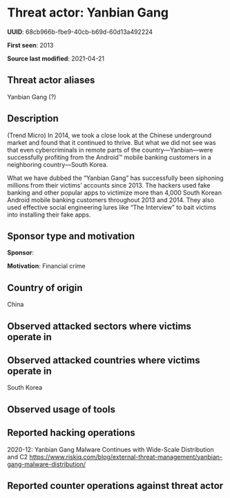 # Threat actor: Yanbian Gang

**UUID**: 68cb966b-fbe9-40cb-b69d-60d13a492224

**First seen**: 2013

**Source last modified**: 2021-04-21

## Threat actor aliases

Yanbian Gang (?)

## Description

(Trend Micro) In 2014, we took a close look at the Chinese underground market and found that it continued to thrive. But what we did not see was that even cybercriminals in remote parts of the country—Yanbian—were successfully profiting from the Android™ mobile banking customers in a neighboring country—South Korea.

What we have dubbed the “Yanbian Gang” has successfully been siphoning millions from their victims’ accounts since 2013. The hackers used fake banking and other popular apps to victimize more than 4,000 South Korean Android mobile banking customers throughout 2013 and 2014. They also used effective social engineering lures like “The Interview” to bait victims into installing their fake apps.

## Sponsor type and motivation

**Sponsor**: 

**Motivation**: Financial crime


## Country of origin

China

## Observed attacked sectors where victims operate in



## Observed attacked countries where victims operate in

South Korea

## Observed usage of tools



## Reported hacking operations

2020-12: Yanbian Gang Malware Continues with Wide-Scale Distribution and C2
https://www.riskiq.com/blog/external-threat-management/yanbian-gang-malware-distribution/

## Reported counter operations against threat actor





